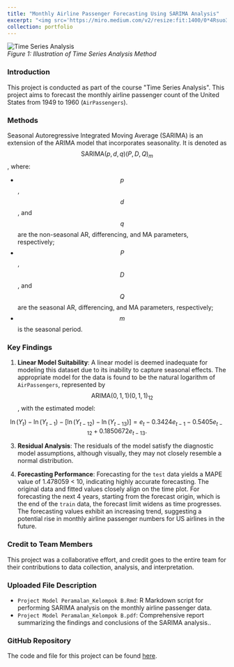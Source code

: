 ```yaml
---
title: "Monthly Airline Passenger Forecasting Using SARIMA Analysis"
excerpt: "<img src='https://miro.medium.com/v2/resize:fit:1400/0*4Rsuo3vPWquNYvjd'>"
collection: portfolio
---
```


![Time Series Analysis](https://miro.medium.com/v2/resize:fit:1400/0*4Rsuo3vPWquNYvjd) <br>
*Figure 1: Illustration of Time Series Analysis Method*

### Introduction
This project is conducted as part of the course "Time Series Analysis". This project aims to forecast the monthly airline passenger count of the United States from 1949 to 1960 (`AirPassengers`).

### Methods
Seasonal Autoregressive Integrated Moving Average (SARIMA) is an extension of the ARIMA model that incorporates seasonality. It is denoted as  $$\text{SARIMA}(p, d, q)(P, D, Q)_m$$, where:
- $$p$$, $$d$$, and $$q$$ are the non-seasonal AR, differencing, and MA parameters, respectively;
- $$P$$, $$D$$, and $$Q$$ are the seasonal AR, differencing, and MA parameters, respectively;
- $$m$$ is the seasonal period.

### Key Findings
1. **Linear Model Suitability**: A linear model is deemed inadequate for modeling this dataset due to its inability to capture seasonal effects. The appropriate model for the data is found to be the natural logarithm of `AirPassengers`, represented by $$\text{ARIMA}(0, 1, 1)(0, 1, 1)_{12}$$, with the estimated model:
   
$$\ln(Y_t) - \ln(Y_{t - 1}) - [\ln(Y_{t - 12}) - \ln(Y_{t - 13})] = e_t -0.3424e_{t - 1} - 0.5405e_{t - 12} + 0.1850672e_{t - 13}.$$

3. **Residual Analysis**: The residuals of the model satisfy the diagnostic model assumptions, although visually, they may not closely resemble a normal distribution.

4. **Forecasting Performance**: Forecasting for the `test` data yields a MAPE value of 1.478059 < 10, indicating highly accurate forecasting. The original data and fitted values closely align on the time plot. For forecasting the next 4 years, starting from the forecast origin, which is the end of the `train` data, the forecast limit widens as time progresses. The forecasting values exhibit an increasing trend, suggesting a potential rise in monthly airline passenger numbers for US airlines in the future.

### Credit to Team Members
This project was a collaborative effort, and credit goes to the entire team for their contributions to data collection, analysis, and interpretation.

### Uploaded File Description
- `Project Model Peramalan_Kelompok B.Rmd`: R Markdown script for performing SARIMA analysis on the monthly airline passenger data.
- `Project Model Peramalan_Kelompok B.pdf`: Comprehensive report summarizing the findings and conclusions of the SARIMA analysis..

### GitHub Repository
The code and file for this project can be found [here](https://github.com/dikiwahyudi11/Monthly-Airline-Passenger-Forecasting). 

